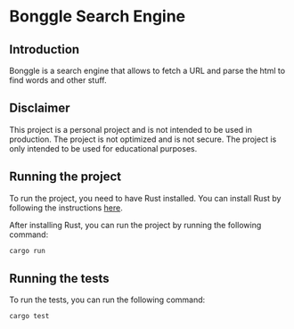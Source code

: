 # Bonggle Search Engine

## Introduction
Bonggle is a search engine that allows to fetch a URL and parse the html to find words and other stuff. 

## Disclaimer
This project is a personal project and is not intended to be used in production. The project is not optimized and is not secure. The project is only intended to be used for educational purposes.

## Running the project
To run the project, you need to have Rust installed. You can install Rust by following the instructions [here](https://www.rust-lang.org/tools/install).

After installing Rust, you can run the project by running the following command:
```bash
cargo run
```

## Running the tests
To run the tests, you can run the following command:
```bash
cargo test
```
